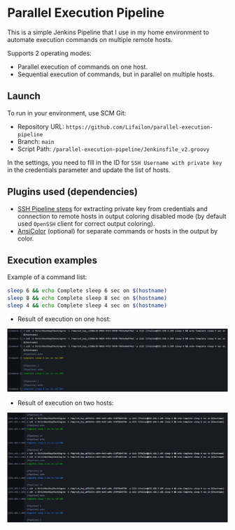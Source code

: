 # Parallel Execution Pipeline

This is a simple Jenkins Pipeline that I use in my home environment to automate execution commands on multiple remote hosts.

Supports 2 operating modes:

- Parallel execution of commands on one host.
- Sequential execution of commands, but in parallel on multiple hosts.

## Launch

To run in your environment, use SCM Git:

- Repository URL: `https://github.com/Lifailon/parallel-execution-pipeline`
- Branch: `main`
- Script Path: `/parallel-execution-pipeline/Jenkinsfile_v2.groovy`

In the settings, you need to fill in the ID for `SSH Username with private key` in the credentials parameter and update the list of hosts.

## Plugins used (dependencies)

- [SSH Pipeline steps](https://plugins.jenkins.io/ssh-steps) for extracting private key from credentials and connection to remote hosts in output coloring disabled mode (by default used `OpenSSH` client for correct output coloring).
- [AnsiColor](https://plugins.jenkins.io/ansicolor) (optional) for separate commands or hosts in the output by color.

## Execution examples

Example of a command list:

```bash
sleep 6 && echo Complete sleep 6 sec on $(hostname)
sleep 8 && echo Complete sleep 8 sec on $(hostname)
sleep 4 && echo Complete sleep 4 sec on $(hostname)
```

- Result of execution on one host:

![](/.img/parallel-commands.jpg)

- Result of execution on two hosts:

![](/.img/parallel-hosts.jpg)
